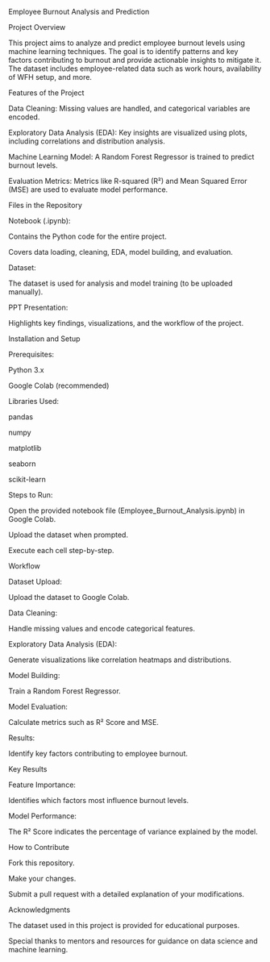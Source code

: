 Employee Burnout Analysis and Prediction

Project Overview

This project aims to analyze and predict employee burnout levels using machine learning techniques. The goal is to identify patterns and key factors contributing to burnout and provide actionable insights to mitigate it. The dataset includes employee-related data such as work hours, availability of WFH setup, and more.

Features of the Project

Data Cleaning: Missing values are handled, and categorical variables are encoded.

Exploratory Data Analysis (EDA): Key insights are visualized using plots, including correlations and distribution analysis.

Machine Learning Model: A Random Forest Regressor is trained to predict burnout levels.

Evaluation Metrics: Metrics like R-squared (R²) and Mean Squared Error (MSE) are used to evaluate model performance.

Files in the Repository

Notebook (.ipynb):

Contains the Python code for the entire project.

Covers data loading, cleaning, EDA, model building, and evaluation.

Dataset:

The dataset is used for analysis and model training (to be uploaded manually).

PPT Presentation:

Highlights key findings, visualizations, and the workflow of the project.

Installation and Setup

Prerequisites:

Python 3.x

Google Colab (recommended)

Libraries Used:

pandas

numpy

matplotlib

seaborn

scikit-learn

Steps to Run:

Open the provided notebook file (Employee_Burnout_Analysis.ipynb) in Google Colab.

Upload the dataset when prompted.

Execute each cell step-by-step.

Workflow

Dataset Upload:

Upload the dataset to Google Colab.

Data Cleaning:

Handle missing values and encode categorical features.

Exploratory Data Analysis (EDA):

Generate visualizations like correlation heatmaps and distributions.

Model Building:

Train a Random Forest Regressor.

Model Evaluation:

Calculate metrics such as R² Score and MSE.

Results:

Identify key factors contributing to employee burnout.

Key Results

Feature Importance:

Identifies which factors most influence burnout levels.

Model Performance:

The R² Score indicates the percentage of variance explained by the model.

How to Contribute

Fork this repository.

Make your changes.

Submit a pull request with a detailed explanation of your modifications.

Acknowledgments

The dataset used in this project is provided for educational purposes.

Special thanks to mentors and resources for guidance on data science and machine learning.

